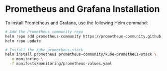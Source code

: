 # Prometheus and Grafana Installation

To install Prometheus and Grafana, use the following Helm command:

```bash
# Add the Prometheus community repo
helm repo add prometheus-community https://prometheus-community.github.io/helm-charts
helm repo update

# Install the kube-prometheus-stack
helm install prometheus prometheus-community/kube-prometheus-stack \
  -n monitoring \
  -f manifests/monitoring/prometheus-values.yaml
